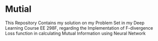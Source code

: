 # Mutial
This Repository Contains my solution on my Problem Set in my Deep Learning Course EE 298F, regarding the Implementation of F-divergence Loss function in calculating Mutual Information using Neural Network
